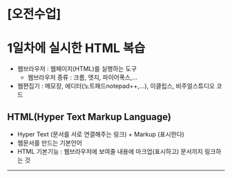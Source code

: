 # [오전수업]

# 1일차에 실시한 HTML 복습
- 웹브라우저 : 웹페이지(HTML)를 실행하는 도구
  - 웹브라우저 종류 : 크롬, 엣지, 파이어폭스,...
- 웹편집기 : 메모장, 에디터(노트패드notepad++,...), 이클립스, 비주얼스튜디오 코드

## HTML(Hyper Text Markup Language)     
- Hyper Text (문서를 서로 연결해주는 링크) + Markup (표시한다)
- 웹문서를 만드는 기본언어
- HTML 기본기능 : 웹브라우저에 보여줄 내용에 마크업(표시하고) 문서끼지 링크하는 것

------------------------------------------------------------------------------------

